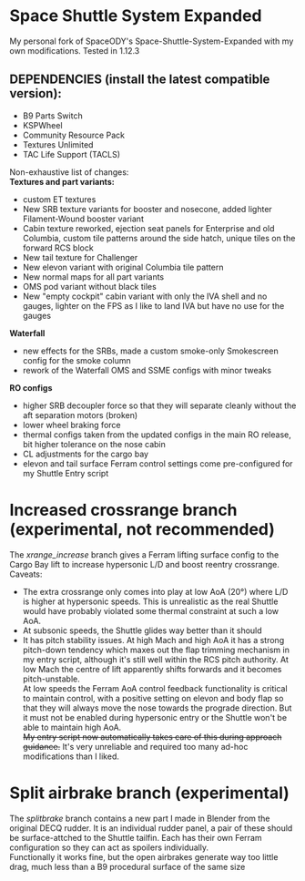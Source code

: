 # Space Shuttle System Expanded

My personal fork of SpaceODY's Space-Shuttle-System-Expanded with my own modifications. Tested in 1.12.3

## DEPENDENCIES (install the latest compatible version):
- B9 Parts Switch
- KSPWheel
- Community Resource Pack
- Textures Unlimited
- TAC Life Support (TACLS)


Non-exhaustive list of changes:  
**Textures and part variants:**
- custom ET textures
- New SRB texture variants for booster and nosecone, added lighter Filament-Wound booster variant 
- Cabin texture reworked, ejection seat panels for Enterprise and old Columbia, custom tile patterns around the side hatch, unique tiles on the forward RCS block
- New tail texture for Challenger
- New elevon variant with original Columbia tile pattern
- New normal maps for all part variants
- OMS pod variant without black tiles
- New "empty cockpit" cabin variant with only the IVA shell and no gauges, lighter on the FPS as I like to land IVA but have no use for the gauges

**Waterfall**
- new effects for the SRBs, made a custom smoke-only Smokescreen config for the smoke column
- rework of the Waterfall OMS and SSME configs with minor tweaks

**RO configs**
- higher SRB decoupler force so that they will separate cleanly without the aft separation motors (broken)
- lower wheel braking force
- thermal configs taken from the updated configs in the main RO release, bit higher tolerance on the nose cabin
- CL adjustments for the cargo bay 
- elevon and tail surface Ferram control settings come pre-configured for my Shuttle Entry script



# Increased crossrange branch (experimental, not recommended)

The *xrange_increase* branch gives a Ferram lifting surface config to the Cargo Bay lift to increase hypersonic L/D and boost reentry crossrange.  
Caveats:
- The extra crossrange only comes into play at low AoA (20°) where L/D is higher at hypersonic speeds. This is unrealistic as the real Shuttle would have probably violated some thermal constraint at such a low AoA.
- At subsonic speeds, the Shuttle glides way better than it should
- It has pitch stability issues. At high Mach and high AoA it has a strong pitch-down tendency which maxes out the flap trimming mechanism in my entry script, although it's still well within the RCS pitch authority. At low Mach the centre of lift apparently shifts forwards and it becomes pitch-unstable.  
At low speeds the Ferram AoA control feedback functionality is critical to maintain control, with a positive setting on elevon and body flap so that they will always move the nose towards the prograde direction. But it must not be enabled during hypersonic entry or the Shuttle won't be able to maintain high AoA.  
~~My entry script now automatically takes care of this during approach guidance.~~ It's very unreliable and required too many ad-hoc modifications than I liked.



# Split airbrake branch (experimental)

The *splitbrake* branch contains a new part I made in Blender from the original DECQ rudder.
It is an individual rudder panel, a pair of these should be surface-attched to the Shuttle tailfin. Each has their own Ferram configuration so they can act as spoilers individually.  
Functionally it works fine, but the open airbrakes generate way too little drag, much less than a B9 procedural surface of the same size
